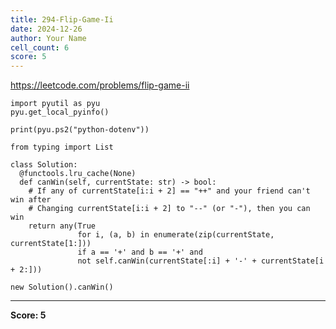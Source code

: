 ```yaml
---
title: 294-Flip-Game-Ii
date: 2024-12-26
author: Your Name
cell_count: 6
score: 5
---
```


https://leetcode.com/problems/flip-game-ii


```
import pyutil as pyu
pyu.get_local_pyinfo()
```


```
print(pyu.ps2("python-dotenv"))
```


```
from typing import List
```


```
class Solution:
  @functools.lru_cache(None)
  def canWin(self, currentState: str) -> bool:
    # If any of currentState[i:i + 2] == "++" and your friend can't win after
    # Changing currentState[i:i + 2] to "--" (or "-"), then you can win
    return any(True
               for i, (a, b) in enumerate(zip(currentState, currentState[1:]))
               if a == '+' and b == '+' and
               not self.canWin(currentState[:i] + '-' + currentState[i + 2:]))
```


```
new Solution().canWin()
```


---
**Score: 5**